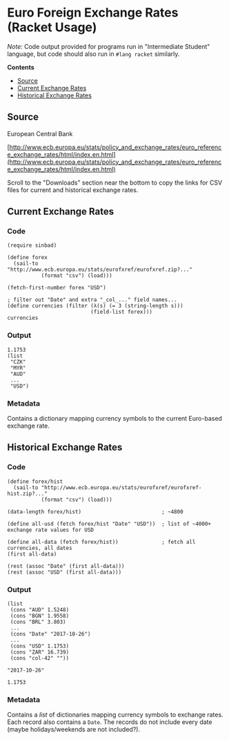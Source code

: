 # Euro Foreign Exchange Rates (Racket Usage)

*Note:* Code output provided for programs run in "Intermediate Student" language, but code should also run in `#lang racket` similarly.

**Contents**
- [Source](#source)
- [Current Exchange Rates](#current-exchange-rates)
- [Historical Exchange Rates](#historical-exchange-rates)


## Source

European Central Bank

[http://www.ecb.europa.eu/stats/policy_and_exchange_rates/euro_reference_exchange_rates/html/index.en.html](http://www.ecb.europa.eu/stats/policy_and_exchange_rates/euro_reference_exchange_rates/html/index.en.html)

Scroll to the "Downloads" section near the bottom to copy the links for CSV files for current and historical exchange rates.



## Current Exchange Rates

### Code

````
(require sinbad)

(define forex
  (sail-to "http://www.ecb.europa.eu/stats/eurofxref/eurofxref.zip?..."
           (format "csv") (load)))

(fetch-first-number forex "USD")

; filter out "Date" and extra "_col_..." field names...
(define currencies (filter (λ(s) (= 3 (string-length s)))
                           (field-list forex))) 
currencies
````

### Output

````
1.1753
(list
 "CZK"
 "MYR"
 "AUD"
 ...
 "USD")
````

### Metadata

Contains a dictionary mapping currency symbols to the current Euro-based exchange rate.

## Historical Exchange Rates

### Code

````
(define forex/hist
  (sail-to "http://www.ecb.europa.eu/stats/eurofxref/eurofxref-hist.zip?..."
           (format "csv") (load)))

(data-length forex/hist)                          ; ~4800 

(define all-usd (fetch forex/hist "Date" "USD"))  ; list of ~4000+ exchange rate values for USD

(define all-data (fetch forex/hist))              ; fetch all currencies, all dates
(first all-data)

(rest (assoc "Date" (first all-data)))
(rest (assoc "USD" (first all-data)))
````

### Output

````
(list
 (cons "AUD" 1.5248)
 (cons "BGN" 1.9558)
 (cons "BRL" 3.803)
 ...
 (cons "Date" "2017-10-26")
 ...
 (cons "USD" 1.1753)
 (cons "ZAR" 16.739)
 (cons "col-42" ""))
 
"2017-10-26"

1.1753
````


### Metadata

Contains a *list* of dictionaries mapping currency symbols to exchange rates. Each record also contains a `Date`. The records do not include every date (maybe holidays/weekends are not included?).
